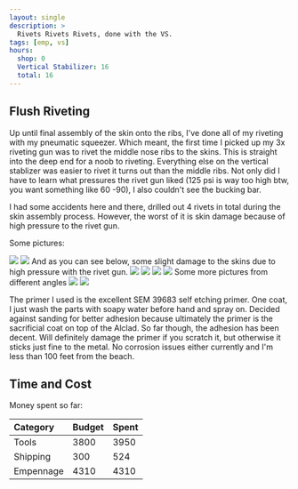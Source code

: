 ```yaml
---
layout: single
description: >
  Rivets Rivets Rivets, done with the VS.
tags: [emp, vs]
hours:
  shop: 0
  Vertical Stabilizer: 16
  total: 16
---
```

## Flush Riveting

Up until final assembly of the skin onto the ribs, I've done all of my riveting with my pneumatic squeezer. Which meant, the first time I picked up my 3x riveting gun
was to rivet the middle nose ribs to the skins. This is straight into the deep end for a noob to riveting. Everything else on the vertical stablizer was easier to rivet it turns out than the middle ribs.
Not only did I have to learn what pressures the rivet gun liked (125 psi is way too high btw, you want something like 60 -90), I also couldn't see the bucking bar.

I had some accidents here and there, drilled out 4 rivets in total during the skin assembly process. However, the worst of it is skin damage because of high pressure to the rivet gun.


Some pictures:

![](https://i.imgur.com/On2z2Au.jpg)
![](https://i.imgur.com/4DGUPtF.jpg)
And as you can see below, some slight damage to the skins due to high pressure with the rivet gun.
![](https://i.imgur.com/MlVkeQP.jpg)
![](https://i.imgur.com/nrl4xWL.jpg)
![](https://i.imgur.com/bfNOcdh.jpg)
![](https://i.imgur.com/f29Mbt5.jpg)
Some more pictures from different angles
![](https://i.imgur.com/FPj19sW.jpg)
![](https://i.imgur.com/2NOFtUL.jpg)

The primer I used is the excellent SEM 39683 self etching primer. One coat, I just wash the parts with soapy water before hand and spray on. Decided against sanding for better adhesion because ultimately the primer is the sacrificial coat on top of the Alclad. So far though, the adhesion has been decent. Will definitely damage the primer if you scratch it, but otherwise it sticks just fine to the metal. No corrosion issues either currently and I'm less than 100 feet from the beach.

## Time and Cost


Money spent so far:

| Category     | Budget            | Spent |
|:-------------|:------------------|:------|
| Tools        | 3800              | 3950  |
| Shipping     | 300               | 524   |
| Empennage    | 4310              | 4310  |
